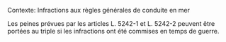 Contexte: Infractions aux règles générales de conduite en mer

Les peines prévues par les articles L. 5242-1 et L. 5242-2 peuvent être portées au triple si les infractions ont été commises en temps de guerre.